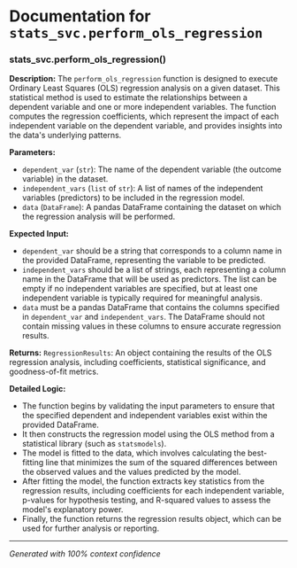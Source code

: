 # Documentation for `stats_svc.perform_ols_regression`

### stats_svc.perform_ols_regression()

**Description:**
The `perform_ols_regression` function is designed to execute Ordinary Least Squares (OLS) regression analysis on a given dataset. This statistical method is used to estimate the relationships between a dependent variable and one or more independent variables. The function computes the regression coefficients, which represent the impact of each independent variable on the dependent variable, and provides insights into the data's underlying patterns.

**Parameters:**
- `dependent_var` (`str`): The name of the dependent variable (the outcome variable) in the dataset.
- `independent_vars` (`list` of `str`): A list of names of the independent variables (predictors) to be included in the regression model.
- `data` (`DataFrame`): A pandas DataFrame containing the dataset on which the regression analysis will be performed.

**Expected Input:**
- `dependent_var` should be a string that corresponds to a column name in the provided DataFrame, representing the variable to be predicted.
- `independent_vars` should be a list of strings, each representing a column name in the DataFrame that will be used as predictors. The list can be empty if no independent variables are specified, but at least one independent variable is typically required for meaningful analysis.
- `data` must be a pandas DataFrame that contains the columns specified in `dependent_var` and `independent_vars`. The DataFrame should not contain missing values in these columns to ensure accurate regression results.

**Returns:**
`RegressionResults`: An object containing the results of the OLS regression analysis, including coefficients, statistical significance, and goodness-of-fit metrics.

**Detailed Logic:**
- The function begins by validating the input parameters to ensure that the specified dependent and independent variables exist within the provided DataFrame.
- It then constructs the regression model using the OLS method from a statistical library (such as `statsmodels`).
- The model is fitted to the data, which involves calculating the best-fitting line that minimizes the sum of the squared differences between the observed values and the values predicted by the model.
- After fitting the model, the function extracts key statistics from the regression results, including coefficients for each independent variable, p-values for hypothesis testing, and R-squared values to assess the model's explanatory power.
- Finally, the function returns the regression results object, which can be used for further analysis or reporting.

---
*Generated with 100% context confidence*
